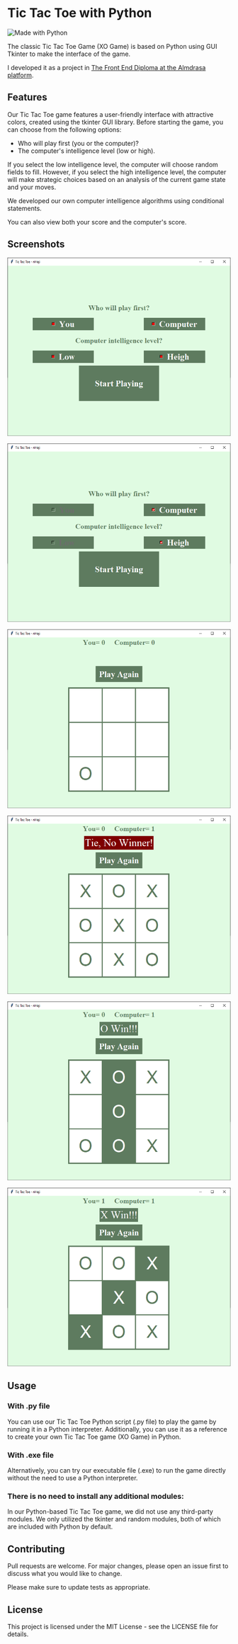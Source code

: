 # Tic Tac Toe with Python

<img src="https://img.shields.io/badge/Made_With-Python-blue" width="150px" alt="Made with Python" />

The classic Tic Tac Toe Game (XO Game) is based on Python using GUI Tkinter to make the interface of the game.

I developed it as a project in [The Front End Diploma at the Almdrasa platform](https://almdrasa.com/front-end-diploma/).

## Features
Our Tic Tac Toe game features a user-friendly interface with attractive colors, created using the tkinter GUI library. Before starting the game, you can choose from the following options:

* Who will play first (you or the computer)?
* The computer's intelligence level (low or high).

If you select the low intelligence level, the computer will choose random fields to fill. However, if you select the high intelligence level, the computer will make strategic choices based on an analysis of the current game state and your moves.

We developed our own computer intelligence algorithms using conditional statements.

You can also view both your score and the computer's score.

## Screenshots 

![The screenshot of the start window of the Tic Tac Toe game - 01](https://github.com/nureddinhaji/Tic-Tac-Toe-Python/blob/main/Screenshots/01_Tic_Tac_Toe_Python.png)

![The screenshot of the start window of the Tic Tac Toe game - 02](https://github.com/nureddinhaji/Tic-Tac-Toe-Python/blob/main/Screenshots/02_Tic_Tac_Toe_Python.png)

![The screenshot of the playing window of the Tic Tac Toe game - 01](https://github.com/nureddinhaji/Tic-Tac-Toe-Python/blob/main/Screenshots/03_Tic_Tac_Toe_Python.png)

![The screenshot of the playing window of the Tic Tac Toe game - 02](https://github.com/nureddinhaji/Tic-Tac-Toe-Python/blob/main/Screenshots/04_Tic_Tac_Toe_Python.png)

![The screenshot of the playing window of the Tic Tac Toe game - 03](https://github.com/nureddinhaji/Tic-Tac-Toe-Python/blob/main/Screenshots/05_Tic_Tac_Toe_Python.png)

![The screenshot of the playing window of the Tic Tac Toe game - 04](https://github.com/nureddinhaji/Tic-Tac-Toe-Python/blob/main/Screenshots/06_Tic_Tac_Toe_Python.png)

## Usage

### With .py file
You can use our Tic Tac Toe Python script (.py file) to play the game by running it in a Python interpreter. Additionally, you can use it as a reference to create your own Tic Tac Toe game (XO Game) in Python.

### With .exe file
Alternatively, you can try our executable file (.exe) to run the game directly without the need to use a Python interpreter.

### There is no need to install any additional modules:

In our Python-based Tic Tac Toe game, we did not use any third-party modules. We only utilized the tkinter and random modules, both of which are included with Python by default.

## Contributing

Pull requests are welcome. For major changes, please open an issue first
to discuss what you would like to change.

Please make sure to update tests as appropriate.

## License

This project is licensed under the MIT License - see the LICENSE file for details.
